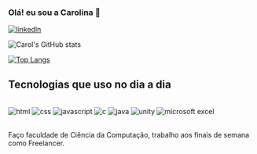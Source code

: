 ### Olá! eu sou a Carolina 👋

[![linkedln](https://img.shields.io/badge/LinkedIn-0077B5?style=for-the-badge&logo=linkedin&logoColor=white)](https://www.linkedin.com/in/carolina-menezes-60b2a92b5/)


![Carol's GitHub stats](https://github-readme-stats.vercel.app/api?username=caroolj&show_icons=true&theme=tokyonight)

[![Top Langs](https://github-readme-stats.vercel.app/api/top-langs/?username=anuraghazra)](https://github.com/anuraghazra/github-readme-stats)

## Tecnologias que uso no dia a dia

<div style= "display: inline_block"><br/>
  <img alt="html" src= "https://img.shields.io/badge/HTML-239120?style=for-the-badge&logo=html5&logoColor=white"/>
  <img alt="css" src= "https://img.shields.io/badge/CSS-239120?&style=for-the-badge&logo=css3&logoColor=white"/>
  <img alt="javascript" src= "https://img.shields.io/badge/JavaScript-323330?style=for-the-badge&logo=javascript&logoColor=F7DF1E"/>
  <img alt="c" src= "https://img.shields.io/badge/C-00599C?style=for-the-badge&logo=c&logoColor=white"/>
  <img alt="java" src= "https://img.shields.io/badge/Java-ED8B00?style=for-the-badge&logo=openjdk&logoColor=white"/>
  <img alt="unity" src= "https://img.shields.io/badge/Unity-100000?style=for-the-badge&logo=unity&logoColor=white"/>
  <img alt="microsoft excel" src= "https://img.shields.io/badge/Microsoft_Excel-217346?style=for-the-badge&logo=microsoft-excel&logoColor=white"/>
  
</div><br>

Faço faculdade de Ciência da Computação, trabalho aos finais de semana como Freelancer.
